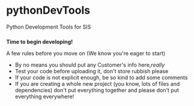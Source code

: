 # pythonDevTools
Python Development Tools for SIS

###
**Time to begin developing!**

A few rules before you move on (We know you're eager to start)

* By no means you should put any Customer's info here,*really*
* Test your code before uploading it, don't store rubbish please
* If your code is not explicit enough, be so kind to add some comments
* If you are creating a whole new project (you know, lots of files and dependencies) don't put everything together and please don't put everything everywhere!


